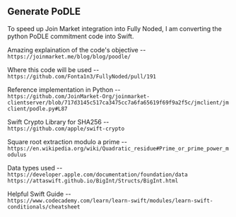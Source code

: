 ## Generate PoDLE

To speed up Join Market integration into Fully Noded, I am converting the python PoDLE commitment code into Swift.

Amazing explaination of the code's objective --  
`https://joinmarket.me/blog/blog/poodle/` 

Where this code will be used --  
`https://github.com/Fonta1n3/FullyNoded/pull/191`

Reference implementation in Python --  
`https://github.com/JoinMarket-Org/joinmarket-clientserver/blob/717d3145c517ca3475cc7a6fa65619f69f9a2f5c/jmclient/jmclient/podle.py#L87`

Swift Crypto Library for SHA256 --  
`https://github.com/apple/swift-crypto`

Square root extraction modulo a prime --  
`https://en.wikipedia.org/wiki/Quadratic_residue#Prime_or_prime_power_modulus`

Data types used --  
`https://developer.apple.com/documentation/foundation/data`  
`https://attaswift.github.io/BigInt/Structs/BigInt.html`

Helpful Swift Guide --  
`https://www.codecademy.com/learn/learn-swift/modules/learn-swift-conditionals/cheatsheet`
